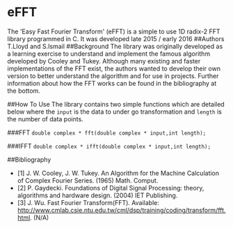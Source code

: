 # eFFT
The 'Easy Fast Fourier Transform' (eFFT) is a simple to use 1D radix-2 FFT library programmed in C.  It was developed late 2015 / early 2016
##Authors
T.Lloyd and S.Ismail
##Background
The library was originally developed as a learning exercise to understand and implement the famous algorithm developed by Cooley and Tukey. Although many existing and faster implementations of the FFT exist, the authors wanted to develop their own version to better understand the algorithm and for use in projects.  Further information about how the FFT works can be found in the bibliography at the bottom.

##How To Use
The library contains two simple functions which are detailed below where the `input` is the data to under go transformation and `length` is the number of data points.

###FFT
`double complex * fft(double complex * input,int length);`

###IFFT
`double complex * ifft(double complex * input,int length);`

##Bibliography
* [1] J. W. Cooley, J. W. Tukey. An Algorithm for the Machine Calculation of Complex Fourier Series. (1965) Math. Comput.
* [2] P. Gaydecki. Foundations of Digital Signal Processing: theory, algorithms and hardware design. (2004) IET Publishing.
* [3] J. Wu. Fast Fourier Transform(FFT). Available: http://www.cmlab.csie.ntu.edu.tw/cml/dsp/training/coding/transform/fft.html. (N/A)